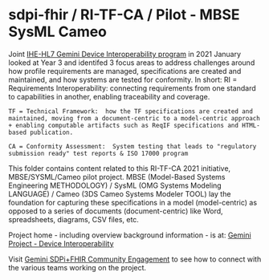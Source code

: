 # sdpi-fhir / RI-TF-CA / Pilot - MBSE SysML Cameo
Joint [IHE-HL7 Gemini Device Interoperability program](https://confluence.hl7.org/x/Xzf9Aw) in 2021 January looked at Year 3 and identifed 3 focus areas to address challenges around how profile requirements are managed, specifications are created and maintained, and how systems are tested for conformity.  In short:
	RI = Requirements Interoperability:  connecting requirements from one standard to capabilities in another, enabling traceability and coverage.
	
	TF = Technical Framework:  how the TF specifications are created and maintained, moving from a document-centric to a model-centric approach + enabling computable artifacts such as ReqIF specifications and HTML-based publication.
	
	CA = Conformity Assessment:  System testing that leads to "regulatory submission ready" test reports & ISO 17000 program

This folder contains content related to this RI-TF-CA 2021 initiative, MBSE/SYSML/Cameo pilot project.  MBSE (Model-Based Systems Engineering METHODOLOGY) / SysML (OMG Systems Modeling LANGUAGE) / Cameo (3DS Cameo Systems Modeler TOOL) lay the foundation for capturing these specifications in a model (model-centric) as opposed to a series of documents (document-centric) like Word, spreadsheets, diagrams, CSV files, etc.


Project home - including overview background information - is at: [Gemini Project - Device Interoperability](https://confluence.hl7.org/pages/viewpage.action?pageId=66926431) 

Visit [Gemini SDPi+FHIR Community Engagement](https://confluence.hl7.org/display/GP/Community+Engagement) to see how to connect with the various teams working on the project.
